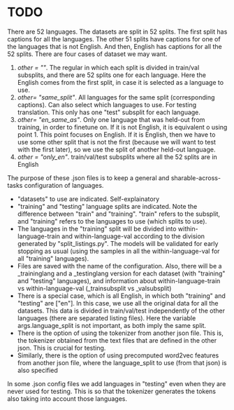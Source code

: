 # TODO
There are 52 languages. The datasets are split in 52 splits. The first split has captions for all the languages. 
The other 51 splits have captions for one of the languages that is not English. 
And then, English has captions for all the 52 splits. There are four cases of dataset we may want. 
1. _other = ""_. The regular in which each split is divided in train/val subsplits, and there are 52 splits one for each 
language. Here the English comes from the first split, in case it is selected as a language to use.
2. _other= "same_split"_. All languages for the same split (corresponding captions). Can also select which languages to 
use. For testing translation. This only has one "test" subsplit for each language.
3. _other= "en_same_as"_. Only one language that was held-out from training, in order to finetune on. If it is not 
English, it is equivalent o using point 1. This point focuses on English. If it is English, then we have to use some 
other split that is not the first (because we will want to test with the first later), so we use the split of another 
held-out language.
4. _other = "only_en"_. train/val/test subsplits where all the 52 splits are in English

The purpose of these .json files is to keep a general and sharable-across-tasks configuration of languages.
- "datasets" to use are indicated. Self-explainatory
- "training" and "testing" language splits are indicated. Note the difference between "train" and "training". "train" 
refers to the subsplit, and "training" refers to the languages to use (which splits to use).
- The languages in the "training" split will be divided into within-language-train and within-language-val according to 
the division generated by "split_listings.py". The models will be validated for early stopping as usual (using the 
samples in all the within-language-val for all "training" languages).
- Files are saved with the name of the configuration. Also, there will be a _traininglang and a _testinglang version for 
each dataset (with "training" and "testing" languages), and information about within-language-train vs 
within-language-val (_trainsubsplit vs _valsubsplit)
- There is a special case, which is all English, in which both "training" and "testing" are \["en"\]. In this case, we 
use all the original data for all the datasets. This data is divided in train/val/test independently of the other 
languages (there are separated listing files). Here the variable args.language_split is not important, as both imply
the same split.
- There is the option of using the tokenizer from another json file. This is, the tokenizer obtained from the
text files that are defined in the other json. This is crucial for testing.
- Similarly, there is the option of using precomputed word2vec features from another json file, where the 
language_split to use (from that json) is also specified

In some .json config files we add languages in "testing" even when they are never used for testing. This is so that the
tokenizer generates the tokens also taking into account those languages.
